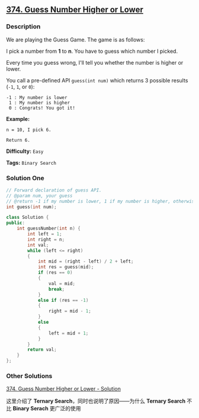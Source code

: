 ## [374. Guess Number Higher or Lower](https://leetcode.com/problems/guess-number-higher-or-lower/description/)

### Description

We are playing the Guess Game. The game is as follows:

I pick a number from **1** to **n**. You have to guess which number I picked.

Every time you guess wrong, I'll tell you whether the number is higher or lower.

You call a pre-defined API `guess(int num)` which returns 3 possible results (`-1`, `1`, or `0`):

```
-1 : My number is lower
 1 : My number is higher
 0 : Congrats! You got it!

```

**Example:**

```
n = 10, I pick 6.

Return 6.
```

**Difficulty:** `Easy`

**Tags:** `Binary Search`

### Solution One

```c++
// Forward declaration of guess API.
// @param num, your guess
// @return -1 if my number is lower, 1 if my number is higher, otherwise return 0
int guess(int num);

class Solution {
public:
    int guessNumber(int n) {
        int left = 1;
        int right = n;
        int val;
        while (left <= right)
        {
            int mid = (right - left) / 2 + left;
            int res = guess(mid);
            if (res == 0)
            {
                val = mid;
                break;
            }
            else if (res == -1)
            {
                right = mid - 1;
            }
            else
            {
                left = mid + 1;
            }
        }
        return val;
    }
};
```

### Other Solutions

[374. Guess Number Higher or Lower - Solution](https://leetcode.com/problems/guess-number-higher-or-lower/solution/#approach-3-ternary-search-accepted)

这里介绍了 **Ternary Search**，同时也说明了原因——为什么 **Ternary Search** 不比 **Binary Serach** 更广泛的使用
